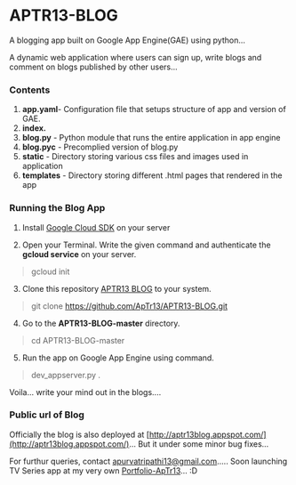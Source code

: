 # APTR13-BLOG
A blogging app built on Google App Engine(GAE) using python...

A dynamic web application where users can sign up, write blogs and comment on blogs published by other users...

### Contents

1. **app.yaml**- Configuration file that setups structure of app and version of GAE.
2. **index.**
3. **blog.py** - Python module that runs the entire application in app engine
4. **blog.pyc** - Precomplied version of blog.py
5. **static** - Directory storing various css files and images used in application
6. **templates** - Directory storing different .html pages that rendered in the app

### Running the Blog App

1. Install [Google Cloud SDK](https://cloud.google.com/sdk/?hl=en_GB&_ga=1.142481840.383482738.1487586868) on your server

2. Open your Terminal. Write the given command and authenticate the **gcloud service** on your server.
> gcloud init

3. Clone this repository [APTR13 BLOG](https://github.com/ApTr13/APTR13-BLOG) to your system.
> git clone https://github.com/ApTr13/APTR13-BLOG.git

4. Go to the **APTR13-BLOG-master** directory.
> cd APTR13-BLOG-master

5. Run the app on Google App Engine using command.
> dev_appserver.py .

Voila... write your mind out in the blogs....

### Public url of Blog
Officially the blog is also deployed at [http://aptr13blog.appspot.com/](http://aptr13blog.appspot.com/)...
But it under some minor bug fixes...

For furthur queries, contact apurvatripathi13@gmail.com..... 
Soon launching TV Series app at my very own [Portfolio-ApTr13](http://aptr13.me)... :D
